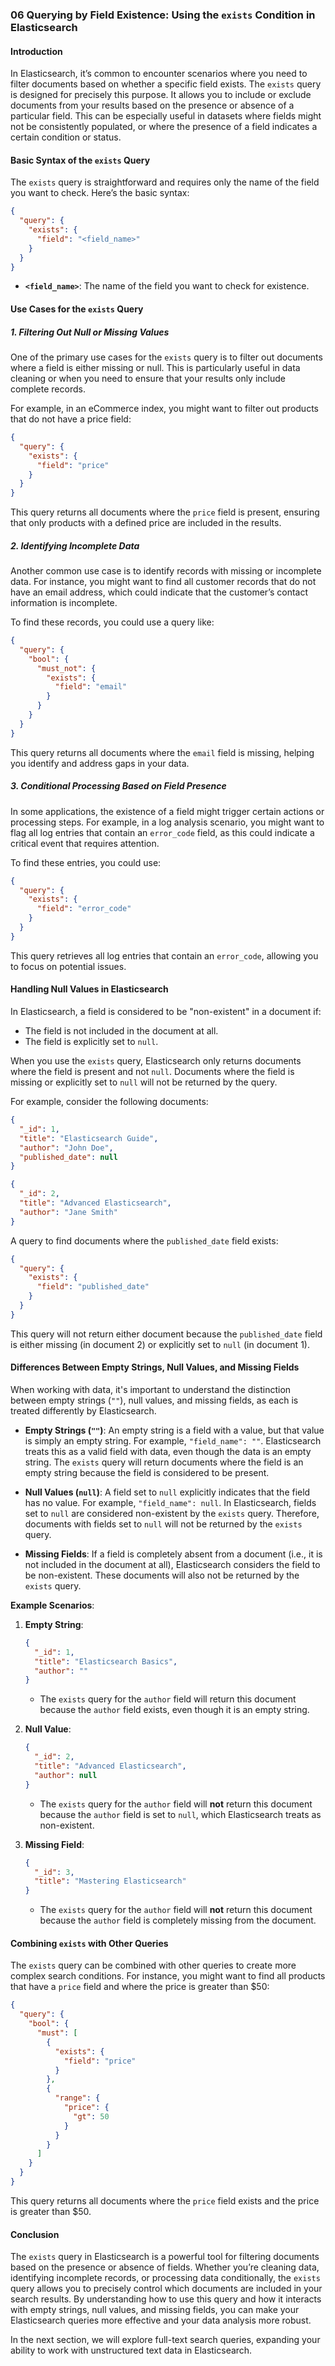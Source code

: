 ### 06 Querying by Field Existence: Using the `exists` Condition in Elasticsearch

#### Introduction

In Elasticsearch, it’s common to encounter scenarios where you need to filter documents based on whether a specific field exists. The `exists` query is designed for precisely this purpose. It allows you to include or exclude documents from your results based on the presence or absence of a particular field. This can be especially useful in datasets where fields might not be consistently populated, or where the presence of a field indicates a certain condition or status.

#### Basic Syntax of the `exists` Query

The `exists` query is straightforward and requires only the name of the field you want to check. Here’s the basic syntax:

```json
{
  "query": {
    "exists": {
      "field": "<field_name>"
    }
  }
}
```

- **`<field_name>`**: The name of the field you want to check for existence.

#### Use Cases for the `exists` Query

##### 1. Filtering Out Null or Missing Values
One of the primary use cases for the `exists` query is to filter out documents where a field is either missing or null. This is particularly useful in data cleaning or when you need to ensure that your results only include complete records.

For example, in an eCommerce index, you might want to filter out products that do not have a price field:

```json
{
  "query": {
    "exists": {
      "field": "price"
    }
  }
}
```

This query returns all documents where the `price` field is present, ensuring that only products with a defined price are included in the results.

##### 2. Identifying Incomplete Data
Another common use case is to identify records with missing or incomplete data. For instance, you might want to find all customer records that do not have an email address, which could indicate that the customer’s contact information is incomplete.

To find these records, you could use a query like:

```json
{
  "query": {
    "bool": {
      "must_not": {
        "exists": {
          "field": "email"
        }
      }
    }
  }
}
```

This query returns all documents where the `email` field is missing, helping you identify and address gaps in your data.

##### 3. Conditional Processing Based on Field Presence
In some applications, the existence of a field might trigger certain actions or processing steps. For example, in a log analysis scenario, you might want to flag all log entries that contain an `error_code` field, as this could indicate a critical event that requires attention.

To find these entries, you could use:

```json
{
  "query": {
    "exists": {
      "field": "error_code"
    }
  }
}
```

This query retrieves all log entries that contain an `error_code`, allowing you to focus on potential issues.

#### Handling Null Values in Elasticsearch

In Elasticsearch, a field is considered to be "non-existent" in a document if:
- The field is not included in the document at all.
- The field is explicitly set to `null`.

When you use the `exists` query, Elasticsearch only returns documents where the field is present and not `null`. Documents where the field is missing or explicitly set to `null` will not be returned by the query.

For example, consider the following documents:

```json
{
  "_id": 1,
  "title": "Elasticsearch Guide",
  "author": "John Doe",
  "published_date": null
}

{
  "_id": 2,
  "title": "Advanced Elasticsearch",
  "author": "Jane Smith"
}
```

A query to find documents where the `published_date` field exists:

```json
{
  "query": {
    "exists": {
      "field": "published_date"
    }
  }
}
```

This query will not return either document because the `published_date` field is either missing (in document 2) or explicitly set to `null` (in document 1).

#### Differences Between Empty Strings, Null Values, and Missing Fields

When working with data, it's important to understand the distinction between empty strings (`""`), null values, and missing fields, as each is treated differently by Elasticsearch.

- **Empty Strings (`""`)**: An empty string is a field with a value, but that value is simply an empty string. For example, `"field_name": ""`. Elasticsearch treats this as a valid field with data, even though the data is an empty string. The `exists` query will return documents where the field is an empty string because the field is considered to be present.

- **Null Values (`null`)**: A field set to `null` explicitly indicates that the field has no value. For example, `"field_name": null`. In Elasticsearch, fields set to `null` are considered non-existent by the `exists` query. Therefore, documents with fields set to `null` will not be returned by the `exists` query.

- **Missing Fields**: If a field is completely absent from a document (i.e., it is not included in the document at all), Elasticsearch considers the field to be non-existent. These documents will also not be returned by the `exists` query.

**Example Scenarios**:

1. **Empty String**:
    ```json
    {
      "_id": 1,
      "title": "Elasticsearch Basics",
      "author": ""
    }
    ```
    - The `exists` query for the `author` field will return this document because the `author` field exists, even though it is an empty string.

2. **Null Value**:
    ```json
    {
      "_id": 2,
      "title": "Advanced Elasticsearch",
      "author": null
    }
    ```
    - The `exists` query for the `author` field will **not** return this document because the `author` field is set to `null`, which Elasticsearch treats as non-existent.

3. **Missing Field**:
    ```json
    {
      "_id": 3,
      "title": "Mastering Elasticsearch"
    }
    ```
    - The `exists` query for the `author` field will **not** return this document because the `author` field is completely missing from the document.

#### Combining `exists` with Other Queries

The `exists` query can be combined with other queries to create more complex search conditions. For instance, you might want to find all products that have a `price` field and where the price is greater than $50:

```json
{
  "query": {
    "bool": {
      "must": [
        {
          "exists": {
            "field": "price"
          }
        },
        {
          "range": {
            "price": {
              "gt": 50
            }
          }
        }
      ]
    }
  }
}
```

This query returns all documents where the `price` field exists and the price is greater than $50.

#### Conclusion

The `exists` query in Elasticsearch is a powerful tool for filtering documents based on the presence or absence of fields. Whether you’re cleaning data, identifying incomplete records, or processing data conditionally, the `exists` query allows you to precisely control which documents are included in your search results. By understanding how to use this query and how it interacts with empty strings, null values, and missing fields, you can make your Elasticsearch queries more effective and your data analysis more robust.

In the next section, we will explore full-text search queries, expanding your ability to work with unstructured text data in Elasticsearch.